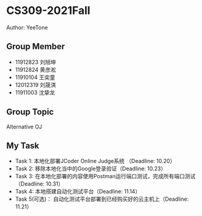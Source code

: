 # CS309-2021Fall

Author: YeeTone

## Group Member
- 11912823 刘旭坤        
- 11912824 黄彦淞      
- 11910104 王奕童       
- 12012319 刘晟淇
- 11911003 沈挚龙

## Group Topic
Alternative OJ

## My Task
- Task 1: 本地化部署JCoder Online Judge系统 （Deadline: 10.20）
- Task 2: 移除本地化当中的Google登录验证（Deadline: 10.23）
- Task 3: 在本地化部署的内容使用Postman运行端口测试，完成所有端口测试（Deadline: 10.31）
- Task 4: 本地搭建自动化测试平台（Deadline: 11.14）
- Task 5(可选)： 自动化测试平台部署到已经购买好的云主机上（Deadline: 11.21）
